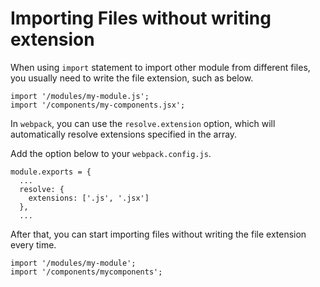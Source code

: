 # Importing Files without writing extension

When using `import` statement to import other module from different files, you usually need to write the file extension, such as below.

```
import '/modules/my-module.js';
import '/components/my-components.jsx';
```

In `webpack`, you can use the `resolve.extension` option, which will automatically resolve extensions specified in the array. 

Add the option below to your `webpack.config.js`.

```
module.exports = {
  ...
  resolve: {
    extensions: ['.js', '.jsx']
  },
  ...
```

After that, you can start importing files without writing the file extension every time.

```
import '/modules/my-module';
import '/components/mycomponents';
```